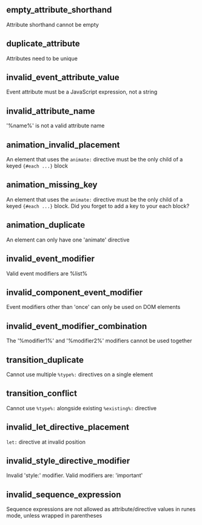 ## empty_attribute_shorthand

Attribute shorthand cannot be empty

## duplicate_attribute

Attributes need to be unique

## invalid_event_attribute_value

Event attribute must be a JavaScript expression, not a string

## invalid_attribute_name

'%name%' is not a valid attribute name

## animation_invalid_placement

An element that uses the `animate:` directive must be the only child of a keyed `{#each ...}` block

## animation_missing_key

An element that uses the `animate:` directive must be the only child of a keyed `{#each ...}` block. Did you forget to add a key to your each block?

## animation_duplicate

An element can only have one 'animate' directive

## invalid_event_modifier

Valid event modifiers are %list%

## invalid_component_event_modifier

Event modifiers other than 'once' can only be used on DOM elements

## invalid_event_modifier_combination

The '%modifier1%' and '%modifier2%' modifiers cannot be used together

## transition_duplicate

Cannot use multiple `%type%:` directives on a single element

## transition_conflict

Cannot use `%type%:` alongside existing `%existing%:` directive

## invalid_let_directive_placement

`let:` directive at invalid position

## invalid_style_directive_modifier

Invalid 'style:' modifier. Valid modifiers are: 'important'

## invalid_sequence_expression

Sequence expressions are not allowed as attribute/directive values in runes mode, unless wrapped in parentheses
